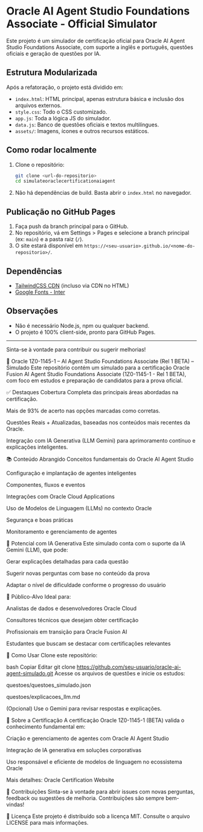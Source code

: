 # Oracle AI Agent Studio Foundations Associate - Official Simulator

Este projeto é um simulador de certificação oficial para Oracle AI Agent Studio Foundations Associate, com suporte a inglês e português, questões oficiais e geração de questões por IA.

## Estrutura Modularizada

Após a refatoração, o projeto está dividido em:
- `index.html`: HTML principal, apenas estrutura básica e inclusão dos arquivos externos.
- `style.css`: Todo o CSS customizado.
- `app.js`: Toda a lógica JS do simulador.
- `data.js`: Banco de questões oficiais e textos multilíngues.
- `assets/`: Imagens, ícones e outros recursos estáticos.

## Como rodar localmente

1. Clone o repositório:
   ```bash
   git clone <url-do-repositorio>
   cd simulateoraclecertificationaiagent
   ```
2. Não há dependências de build. Basta abrir o `index.html` no navegador.

## Publicação no GitHub Pages

1. Faça push da branch principal para o GitHub.
2. No repositório, vá em Settings > Pages e selecione a branch principal (ex: `main`) e a pasta raiz (`/`).
3. O site estará disponível em `https://<seu-usuario>.github.io/<nome-do-repositorio>/`.

## Dependências

- [TailwindCSS CDN](https://cdn.tailwindcss.com) (incluso via CDN no HTML)
- [Google Fonts - Inter](https://fonts.googleapis.com/css2?family=Inter:wght@400;500;600;700&display=swap)

## Observações
- Não é necessário Node.js, npm ou qualquer backend.
- O projeto é 100% client-side, pronto para GitHub Pages.

---

Sinta-se à vontade para contribuir ou sugerir melhorias!

📘 Oracle 1Z0-1145-1 – AI Agent Studio Foundations Associate (Rel 1 BETA) – Simulado
Este repositório contém um simulado para a certificação Oracle Fusion AI Agent Studio Foundations Associate (1Z0-1145-1 - Rel 1 BETA), com foco em estudos e preparação de candidatos para a prova oficial.

✅ Destaques
Cobertura Completa das principais áreas abordadas na certificação.

Mais de 93% de acerto nas opções marcadas como corretas.

Questões Reais + Atualizadas, baseadas nos conteúdos mais recentes da Oracle.

Integração com IA Generativa (LLM Gemini) para aprimoramento contínuo e explicações inteligentes.

📚 Conteúdo Abrangido
Conceitos fundamentais do Oracle AI Agent Studio

Configuração e implantação de agentes inteligentes

Componentes, fluxos e eventos

Integrações com Oracle Cloud Applications

Uso de Modelos de Linguagem (LLMs) no contexto Oracle

Segurança e boas práticas

Monitoramento e gerenciamento de agentes

🤖 Potencial com IA Generativa
Este simulado conta com o suporte da IA Gemini (LLM), que pode:

Gerar explicações detalhadas para cada questão

Sugerir novas perguntas com base no conteúdo da prova

Adaptar o nível de dificuldade conforme o progresso do usuário

🧠 Público-Alvo
Ideal para:

Analistas de dados e desenvolvedores Oracle Cloud

Consultores técnicos que desejam obter certificação

Profissionais em transição para Oracle Fusion AI

Estudantes que buscam se destacar com certificações relevantes

🚀 Como Usar
Clone este repositório:

bash
Copiar
Editar
git clone https://github.com/seu-usuario/oracle-ai-agent-simulado.git
Acesse os arquivos de questões e inicie os estudos:

questoes/questoes_simulado.json

questoes/explicacoes_llm.md

(Opcional) Use o Gemini para revisar respostas e explicações.

🏅 Sobre a Certificação
A certificação Oracle 1Z0-1145-1 (BETA) valida o conhecimento fundamental em:

Criação e gerenciamento de agentes com Oracle AI Agent Studio

Integração de IA generativa em soluções corporativas

Uso responsável e eficiente de modelos de linguagem no ecossistema Oracle

Mais detalhes: Oracle Certification Website

📩 Contribuições
Sinta-se à vontade para abrir issues com novas perguntas, feedback ou sugestões de melhoria. Contribuições são sempre bem-vindas!

📜 Licença
Este projeto é distribuído sob a licença MIT. Consulte o arquivo LICENSE para mais informações.

